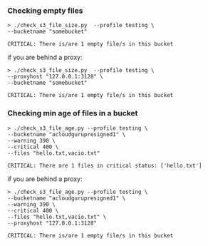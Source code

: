### Checking empty files
```
> ./check_s3_file_size.py  --profile testing \
--bucketname "somebucket" 

CRITICAL: There is/are 1 empty file/s in this bucket
```
if you are behind a proxy:
```
> ./check_s3_file_size.py  --profile testing \
--proxyhost "127.0.0.1:3128" \
--bucketname "somebucket"

CRITICAL: There is/are 1 empty file/s in this bucket
```
### Checking min age of files in a bucket
```
> ./check_s3_file_age.py --profile testing \
--bucketname "acloudgurupresigned1" \
--warning 390 \
--critical 400 \
--files "hello.txt,vacio.txt"

CRITICAL: There are 1 files in critical status: ['hello.txt']
```
if you are behind a proxy:
```
> ./check_s3_file_age.py --profile testing \
--bucketname "acloudgurupresigned1" \
--warning 390 \
--critical 400 \
--files "hello.txt,vacio.txt" \
--proxyhost "127.0.0.1:3128"

CRITICAL: There is/are 1 empty file/s in this bucket
```

